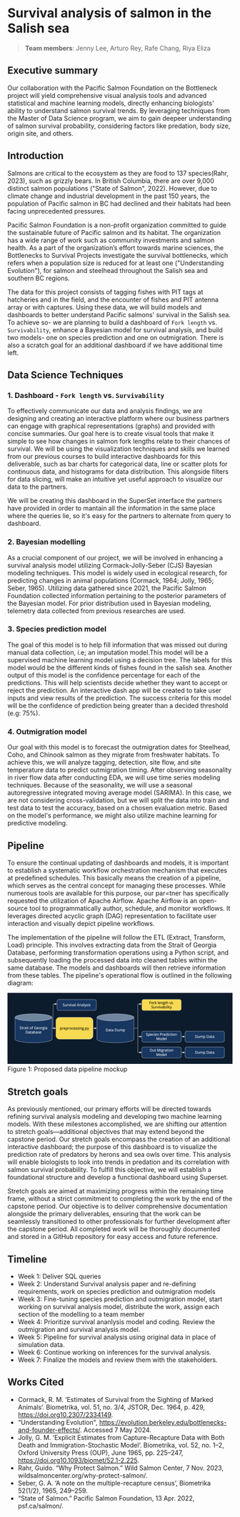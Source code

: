 # Survival analysis of salmon in the Salish sea
> **Team members**: Jenny Lee, Arturo Rey, Rafe Chang, Riya Eliza

## Executive summary
Our collaboration with the Pacific Salmon Foundation on the Bottleneck project will yield comprehensive visual analysis tools and advanced statistical and machine learning models, directly enhancing biologists' ability to understand salmon survival trends. By leveraging techniques from the Master of Data Science program, we aim to gain deepeer understanding of salmon survival probability, considering factors like predation, body size, origin site, and others.

## Introduction
Salmons are critical to the ecosystem as they are food to 137 species(Rahr, 2023), such as grizzly bears. In British Columbia, there are over 9,000 distinct salmon populations ("State of Salmon", 2022). However, due to climate change and industrial development in the past 150 years, the population of Pacific salmon in BC had declined and their habitats had been facing unprecedented pressures. 

Pacific Salmon Foundation is a non-profit organization committed to guide the sustainable future of Pacific salmon and its habitat. The organization has a wide range of work such as community investments and salmon health. As a part of the organization’s effort towards marine sciences, the Bottlenecks to Survival Projects investigate the survival bottlenecks, which refers when a population size is reduced for at least one ("Understanding Evolution"), for salmon and steelhead throughout the Salish sea and southern BC regions. 

The data for this project consists of tagging fishes with PIT tags at hatcheries and in the field, and the encounter of fishes and PIT antenna array or with captures. Using these data, we will build models and dashboards to better understand Pacific salmons' survival in the Salish sea. To achieve so- we are planning to build a dashboard of `Fork length` vs. `Survivability`, enhance a Bayesian model for survival analysis, and build two models- one on species prediction and one on outmigration. There is also a scratch goal for an additional dashboard if we have additional time left.

## Data Science Techniques
### 1. Dashboard - `Fork length` vs. `Survivability`
To effectively communicate our data and analysis findings, we are designing and creating an interactive platform where our business partners can engage with graphical representations (graphs) and provided with concise summaries. Our goal here is to create visual tools that make it simple to see how changes in salmon fork lengths relate to their chances of survival. We will be using the visualization techniques and skills we learned from our previous courses to build interactive dashboards for this deliverable, such as bar charts for categorical data, line or scatter plots for continuous data, and histograms for data distribution. This alongside filters for data slicing, will make an intuitive yet useful approach to visualize our data to the partners.

We will be creating this dashboard in the SuperSet interface the partners have provided in order to mantain all the information in the same place where the queries lie, so it's easy for the partners to alternate from query to dashboard.

### 2. Bayesian modelling
As a crucial component of our project, we will be involved in enhancing a survival analysis model utilizing Cormack-Jolly-Seber (CJS) Bayesian modeling techniques. This model is widely used in ecological research, for predicting changes in animal populations (Cormack, 1964; Jolly, 1965; Seber, 1965). Utilizing data gathered since 2021, the Pacific Salmon Foundation collected information pertaining to the posterior parameters of the Bayesian model. For prior distribution used in Bayesian modeling, telemetry data collected from previous researches are used.

### 3. Species prediction model
The goal of this model is to help fill information that was missed out during manual data collection, i.e; an imputation model.This model will be a supervised machine learning model using a decision tree. The labels for this model would be the different kinds of fishes found in the salish sea. Another output of this model is the confidence percentage for each of the predictions. This will help scientists decide whether they want to accept or reject the prediction. An interactive dash app will be created to take user inputs and view results of the prediction. The success criteria for this model will be the confidence of prediction being greater than a decided threshold (e.g: 75%).

### 4. Outmigration model
Our goal with this model is to forecast the outmigration dates for Steelhead, Coho, and Chinook salmon as they migrate from freshwater habitats. To achieve this, we will analyze tagging, detection, site flow, and site temperature data to predict outmigration timing. After observing seasonality in river flow data after conducting EDA, we will use time series modeling techniques. Because of the seasonality, we will use a seasonal autoregressive integrated moving average model (SARIMA). In this case, we are not considering cross-validation, but we will split the data into train and test data to test the accuracy, based on a chosen evaluation metric. Based on the model's performance, we might also utilize machine learning for predictive modeling. 

## Pipeline
To ensure the continual updating of dashboards and models, it is important to establish a systematic workflow orchestration mechanism that executes at predefined schedules. This basically means the creation of a pipeline, which serves as the central concept for managing these processes. While numerous tools are available for this purpose, our par=tner has specifically requested the utilization of Apache Airflow. Apache Airflow is an open-source tool to programmatically author, schedule, and monitor workflows. It leverages directed acyclic graph (DAG) representation to facilitate user interaction and visually depict pipeline workflows.  

The implementation of the pipeline will follow the ETL (Extract, Transform, Load) principle. This involves extracting data from the Strait of Georgia Database, performing transformation operations using a Python script, and subsequently loading the processed data into cleaned tables within the same database. The models and dashboards will then retrieve information from these tables. The pipeline's operational flow is outlined in the following diagram:

![Pipeline](img/pipeline.png)
Figure 1: Proposed data pipeline mockup

## Stretch goals
As previously mentioned, our primary efforts will be directed towards refining survival analysis modeling and developing two machine learning models. With these milestones accomplished, we are shifting our attention to stretch goals—additional objectives that may extend beyond the capstone period. Our stretch goals encompass the creation of an additional interactive dashboard; the purpose of this dashboard is to visualize the prediction rate of predators by herons and sea owls over time. This analysis will enable biologists to look into trends in predation and its correlation with salmon survival probability. To fulfill this objective, we will establish a foundational structure and develop a functional dashboard using Superset.

Stretch goals are aimed at maximizing progress within the remaining time frame, without a strict commitment to completing the work by the end of the capstone period. Our objective is to deliver comprehensive documentation alongside the primary deliverables, ensuring that the work can be seamlessly transitioned to other professionals for further development after the capstone period. All completed work will be thoroughly documented and stored in a GitHub repository for easy access and future reference.

## Timeline
- Week 1: Deliver SQL queries <br>
- Week 2: Understand Survival analysis paper and re-defining requirements, work on species prediction and outmigration models <br>
- Week 3: Fine-tuning species prediction and outmigration model, start working on survival analysis model, distribute the work, assign each section of the modelling to a team member <br>
- Week 4: Prioritize survival ananlysis model and coding. Review the outmigration and survival analysis model. <br>
- Week 5: Pipeline for survival analysis using original data in place of simulation data. <br>
- Week 6: Continue working on inferences for the survival analysis. <br>
- Week 7: Finalize the models and review them with the stakeholders. <br>

## Works Cited
- Cormack, R. M. ‘Estimates of Survival from the Sighting of Marked Animals’. Biometrika, vol. 51, no. 3/4, JSTOR, Dec. 1964, p. 429, https://doi.org10.2307/2334149.
- “Understanding Evolution", https://evolution.berkeley.edu/bottlenecks-and-founder-effects/. Accessed 7 May 2024.
- Jolly, G. M. ‘Explicit Estimates from Capture-Recapture Data with Both Death and Immigration-Stochastic Model’. Biometrika, vol. 52, no. 1–2, Oxford University Press (OUP), June 1965, pp. 225–247, https://doi.org10.1093/biomet/52.1-2.225.
- Rahr, Guido. “Why Protect Salmon.” Wild Salmon Center, 7 Nov. 2023, wildsalmoncenter.org/why-protect-salmon/.
- Seber, G. A. ‘A note on the multiple-recapture census’, Biometrika 52(1/2), 1965, 249–259.
- “State of Salmon.” Pacific Salmon Foundation, 13 Apr. 2022, psf.ca/salmon/. 
